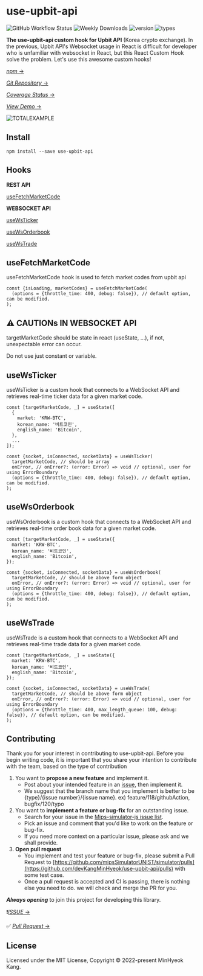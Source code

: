 # use-upbit-api

![GitHub Workflow Status](https://img.shields.io/github/actions/workflow/status/devKangMinHyeok/use-upbit-api/ci.yml?style=plastic)
![Weekly Downloads](https://img.shields.io/npm/dw/use-upbit-api?style=plastic)
![version](https://img.shields.io/npm/v/use-upbit-api?style=plastic)
![types](https://img.shields.io/npm/types/use-upbit-api?style=plastic)

**The use-upbit-api custom hook for Upbit API** (Korea crypto exchange). In the previous, Upbit API's Websocket usage in React is difficult for developer who is unfamiliar with websocket in React, but this React Custom Hook solve the problem. Let's use this awesome custom hooks!

[_npm_ &rarr;](https://www.npmjs.com/package/use-upbit-api)

[_Git Repository_ &rarr;](https://github.com/devKangMinHyeok/use-upbit-api)

[_Coverage Status_ &rarr;](https://devkangminhyeok.github.io/use-upbit-api/)

[_View Demo_ &rarr;](https://devkangminhyeok.github.io/React-Upbit-API-Example/total-example)

![TOTALEXAMPLE](https://user-images.githubusercontent.com/44657722/183570075-cb54905c-a57c-44a6-96c3-3d66dccef054.gif)

## Install

    npm install --save use-upbit-api

## Hooks

**REST API**

[useFetchMarketCode](#usefetchmarketcode)

**WEBSOCKET API**

[useWsTicker](#usewsticker)

[useWsOrderbook](#usewsorderbook)

[useWsTrade](#usewstrade)

## useFetchMarketCode

useFetchMarketCode hook is used to fetch market codes from upbit api

```tsx
const {isLoading, marketCodes} = useFetchMarketCode(
  (options = {throttle_time: 400, debug: false}), // default option, can be modified.
);
```

## ⚠️ CAUTIONs IN WEBSOCKET API

targetMarketCode should be state in react (useState, ...), if not, unexpectable error can occur.

Do not use just constant or variable.

## useWsTicker

useWsTicker is a custom hook that connects to a WebSocket API and retrieves real-time ticker data for a given market code.

```tsx
const [targetMarketCode, _] = useState([
  {
    market: 'KRW-BTC',
    korean_name: '비트코인',
    english_name: 'Bitcoin',
  },
  ...
]);

const {socket, isConnected, socketData} = useWsTicker(
  targetMarketCode, // should be array
  onError, // onError?: (error: Error) => void // optional, user for using ErrorBoundary
  (options = {throttle_time: 400, debug: false}), // default option, can be modified.
);
```

## useWsOrderbook

useWsOrderbook is a custom hook that connects to a WebSocket API and retrieves real-time order book data for a given market code.

```tsx
const [targetMarketCode, _] = useState({
  market: 'KRW-BTC',
  korean_name: '비트코인',
  english_name: 'Bitcoin',
});

const {socket, isConnected, socketData} = useWsOrderbook(
  targetMarketCode, // should be above form object
  onError, // onError?: (error: Error) => void // optional, user for using ErrorBoundary
  (options = {throttle_time: 400, debug: false}), // default option, can be modified.
);
```

## useWsTrade

useWsTrade is a custom hook that connects to a WebSocket API
and retrieves real-time trade data for a given market code.

```tsx
const [targetMarketCode, _] = useState({
  market: 'KRW-BTC',
  korean_name: '비트코인',
  english_name: 'Bitcoin',
});

const {socket, isConnected, socketData} = useWsTrade(
  targetMarketCode, // should be above form object
  onError, // onError?: (error: Error) => void // optional, user for using ErrorBoundary
  (options = {throttle_time: 400, max_length_queue: 100, debug: false}), // default option, can be modified.
);
```

## Contributing

Thank you for your interest in contributing to use-upbit-api. Before you begin writing code, it is important that you share your intention to contribute with the team, based on the type of contribution

1. You want to **propose a new feature** and implement it.
   - Post about your intended feature in an [issue](https://github.com/devKangMinHyeok/use-upbit-api/issues), then implement it.
   - We suggest that the branch name that you implement is better to be {type}/{issue number}/{issue name}. ex) feature/118/githubAction, bugfix/120/typo
2. You want to **implement a feature or bug-fix** for an outstanding issue.
   - Search for your issue in the [Mips-simulator-js issue list](https://github.com/devKangMinHyeok/use-upbit-api/issues).
   - Pick an issue and comment that you'd like to work on the feature or bug-fix.
   - If you need more context on a particular issue, please ask and we shall provide.
3. **Open pull request**
   - You implement and test your feature or bug-fix, please submit a Pull Request to [https://github.com/mipsSimulatorUNIST/simulator/pulls](https://github.com/devKangMinHyeok/use-upbit-api/pulls) with some test case.
   - Once a pull request is accepted and CI is passing, there is nothing else you need to do. we will check and merge the PR for you.

**_Always opening_** to join this project for developing this library.

❗️[_ISSUE_ &rarr;](https://github.com/devKangMinHyeok/use-upbit-api/issues)

✅ [_Pull Request_ &rarr;](https://github.com/devKangMinHyeok/use-upbit-api/pulls)

## License

Licensed under the MIT License, Copyright © 2022-present MinHyeok Kang.

